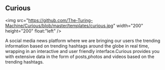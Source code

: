 ## Curious

<img src="https://github.com/The-Turing-Machine/Curious/blob/master/templates/curious.jpg" width="200" height="200" float:"left" />
<div left=50px>
<p>
A social media news platform where we are bringing our users the trending information based on trending hashtags around the globe in real time, wrapping in an interactive and user friendly interface.Curious provides you with extensive data in the form of posts,photos and videos based on the trending hashtags.
</p>
</div>


